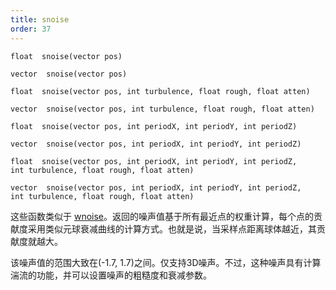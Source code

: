 ```yaml
---
title: snoise
order: 37
---
```

`float  snoise(vector pos)`

`vector  snoise(vector pos)`

`float  snoise(vector pos, int turbulence, float rough, float atten)`

`vector  snoise(vector pos, int turbulence, float rough, float atten)`

`float  snoise(vector pos, int periodX, int periodY, int periodZ)`

`vector  snoise(vector pos, int periodX, int periodY, int periodZ)`

`float  snoise(vector pos, int periodX, int periodY, int periodZ, int turbulence, float rough, float atten)`

`vector  snoise(vector pos, int periodX, int periodY, int periodZ, int turbulence, float rough, float atten)`

这些函数类似于 [wnoise](wnoise.html "生成沃利（细胞）噪声")。返回的噪声值基于所有最近点的权重计算，每个点的贡献度采用类似元球衰减曲线的计算方式。也就是说，当采样点距离球体越近，其贡献度就越大。

该噪声值的范围大致在(-1.7, 1.7)之间。仅支持3D噪声。不过，这种噪声具有计算湍流的功能，并可以设置噪声的粗糙度和衰减参数。